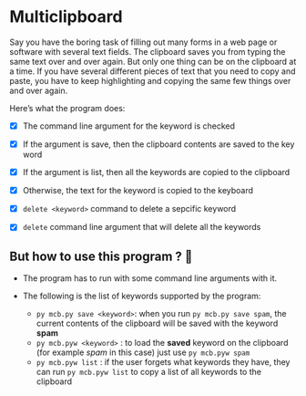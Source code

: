 # Multiclipboard

Say you have the boring task of filling out many forms in a web page or software with several text fields. The clipboard saves you from typing the same text over and over again. But only one thing can be on the clipboard at a time. If you have several different pieces of text that you need to copy and paste, you have to keep highlighting and copying the same few things over and over again.

Here’s what the program does:

 - [x] The command line argument for the keyword is checked
 
 - [x] If the argument is save, then the clipboard contents are saved to the key word
 
 - [x] If the argument is list, then all the keywords are copied to the clipboard
 
 - [x] Otherwise, the text for the keyword is copied to the keyboard

 - [x] ```delete <keyword>``` command to delete a sepcific keyword
 
 - [x] ```delete``` command line argument that will delete all the keywords

## But how to use this program ? 🧐

- The program has to run with some command line arguments with it.

- The following is the list of keywords supported by the program:
  - ```py mcb.py save <keyword>```: when you run ```py mcb.py save spam```, the current contents of the clipboard will be saved with the keyword **spam**
  - ```py mcb.pyw <keyword>``` : to load the **saved** keyword on the clipboard (for example *spam* in this case) just use ```py mcb.pyw spam```
  - ```py mcb.pyw list``` : if the user forgets what keywords they have, they can run ```py mcb.pyw list``` to copy a list of all keywords to the clipboard
